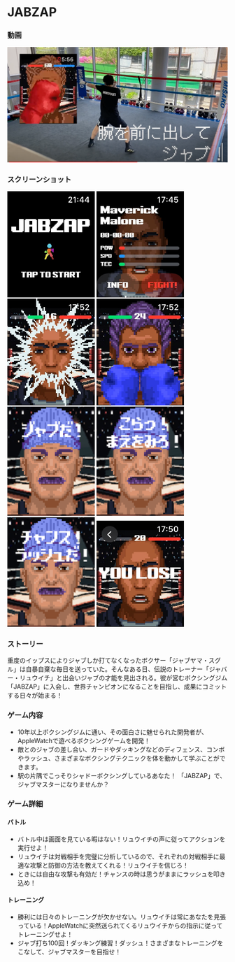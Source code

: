 # JABZAP
### 動画
[![](images/mix_jab.png)](https://www.youtube.com/watch?v=PRZOzMkJY3Q)

### スクリーンショット
<img src="images/title.jpg" width="200">
<img src="images/selecting.jpg" width="200">
<img src="images/enemy_damage.jpg" width="200"> 
<img src="images/enemy_guard.jpg" width="200">
<img src="images/ryuichi_001.png" width="200">
<img src="images/ryuichi_002.png" width="200">
<img src="images/ryuichi_003.png" width="200"> 
<img src="images/you_lose.jpg" width="200"> 

### ストーリー
重度のイップスによりジャブしか打てなくなったボクサー「ジャブヤマ・スグル」は自暴自棄な毎日を送っていた。そんなある日、伝説のトレーナー「ジャバー・リュウイチ」と出会いジャブの才能を見出される。彼が営むボクシングジム「JABZAP」に入会し、世界チャンピオンになることを目指し、成果にコミットする日々が始まる！

### ゲーム内容
- 10年以上ボクシングジムに通い、その面白さに魅せられた開発者が、AppleWatchで遊べるボクシングゲームを開発！
- 敵とのジャブの差し合い、ガードやダッキングなどのディフェンス、コンボやラッシュ、さまざまなボクシングテクニックを体を動かして学ぶことができます。
- 駅の片隅でこっそりシャドーボクシングしているあなた！
  「JABZAP」で、ジャブマスターになりませんか？

### ゲーム詳細
#### バトル
- バトル中は画面を見ている暇はない！リュウイチの声に従ってアクションを実行せよ！ 
- リュウイチは対戦相手を完璧に分析しているので、それぞれの対戦相手に最適な攻撃と防御の方法を教えてくれる！リュウイチを信じろ！
- ときには自由な攻撃も有効だ！チャンスの時は思うがままにラッシュを叩き込め！

#### トレーニング
- 勝利には日々のトレーニングが欠かせない。リュウイチは常にあなたを見張っている！AppleWatchに突然送られてくるリュウイチからの指示に従ってトレーニングせよ！ 
- ジャブ打ち100回！ダッキング練習！ダッシュ！さまざまなトレーニングをこなして、ジャブマスターを目指せ！
